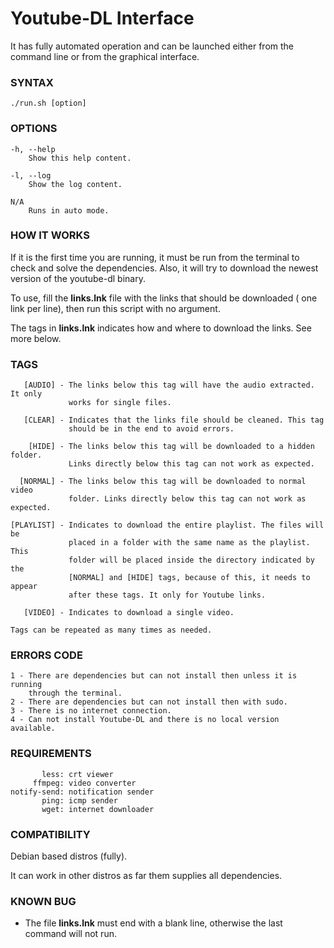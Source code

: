# Youtube-DL Interface

It has fully automated operation and can be launched either from the command
line or from the graphical interface.

### SYNTAX

    ./run.sh [option]

### OPTIONS

    -h, --help
        Show this help content.

    -l, --log
        Show the log content.

    N/A
        Runs in auto mode.

### HOW IT WORKS

If it is the first time you are running, it must be run from the terminal to
check and solve the dependencies. Also, it will try to download the newest
version of the youtube-dl binary.

To use, fill the **links.lnk** file with the links that should be downloaded (
one link per line), then run this script with no argument.

The tags in **links.lnk** indicates how and where to download the links. See
more below.

### TAGS

       [AUDIO] - The links below this tag will have the audio extracted. It only
                 works for single files.

       [CLEAR] - Indicates that the links file should be cleaned. This tag
                 should be in the end to avoid errors.

        [HIDE] - The links below this tag will be downloaded to a hidden folder.
                 Links directly below this tag can not work as expected.

      [NORMAL] - The links below this tag will be downloaded to normal video
                 folder. Links directly below this tag can not work as expected.

    [PLAYLIST] - Indicates to download the entire playlist. The files will be
                 placed in a folder with the same name as the playlist. This 
                 folder will be placed inside the directory indicated by the
                 [NORMAL] and [HIDE] tags, because of this, it needs to appear
                 after these tags. It only for Youtube links.

       [VIDEO] - Indicates to download a single video.

    Tags can be repeated as many times as needed.

### ERRORS CODE

    1 - There are dependencies but can not install then unless it is running
        through the terminal.
    2 - There are dependencies but can not install then with sudo.
    3 - There is no internet connection.
    4 - Can not install Youtube-DL and there is no local version available.

### REQUIREMENTS

           less: crt viewer
         ffmpeg: video converter
    notify-send: notification sender
           ping: icmp sender
           wget: internet downloader

### COMPATIBILITY

Debian based distros (fully).

It can work in other distros as far them supplies all dependencies.

### KNOWN BUG

- The file **links.lnk** must end with a blank line, otherwise the last
  command will not run.